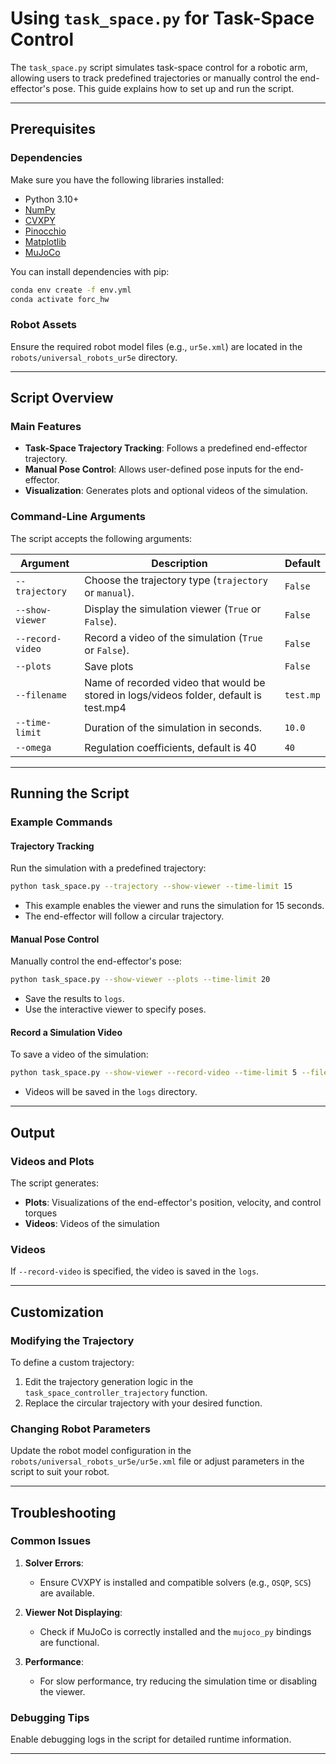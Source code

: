 # Using `task_space.py` for Task-Space Control

The `task_space.py` script simulates task-space control for a robotic arm, allowing users to track predefined trajectories or manually control the end-effector's pose. This guide explains how to set up and run the script.

---

## Prerequisites

### Dependencies
Make sure you have the following libraries installed:

- Python 3.10+
- [NumPy](https://numpy.org/)
- [CVXPY](https://www.cvxpy.org/)
- [Pinocchio](https://stack-of-tasks.github.io/pinocchio/)
- [Matplotlib](https://matplotlib.org/)
- [MuJoCo](https://mujoco.org/)

You can install dependencies with pip:

```bash
conda env create -f env.yml
conda activate forc_hw
```

### Robot Assets
Ensure the required robot model files (e.g., `ur5e.xml`) are located in the `robots/universal_robots_ur5e` directory.

---

## Script Overview

### Main Features
- **Task-Space Trajectory Tracking**: Follows a predefined end-effector trajectory.
- **Manual Pose Control**: Allows user-defined pose inputs for the end-effector.
- **Visualization**: Generates plots and optional videos of the simulation.

### Command-Line Arguments
The script accepts the following arguments:

| Argument                 | Description                                                                 | Default      |
|--------------------------|-----------------------------------------------------------------------------|--------------|
| `--trajectory`      | Choose the trajectory type (`trajectory` or `manual`).                      | `False` |
| `--show-viewer`               | Display the simulation viewer (`True` or `False`).                         | `False`      |
| `--record-video`                | Record a video of the simulation (`True` or `False`).                      | `False`      |
| `--plots`          | Save plots                                          | `False`     |
| `--filename`          | Name of recorded video that would be stored in logs/videos folder, default is test.mp4                                          | `test.mp`     |
| `--time-limit`                 | Duration of the simulation in seconds.                                     | `10.0`       |
| `--omega`                | Regulation coefficients, default is 40         | `40`        |

---

## Running the Script

### Example Commands

#### Trajectory Tracking
Run the simulation with a predefined trajectory:

```bash
python task_space.py --trajectory --show-viewer --time-limit 15
```

- This example enables the viewer and runs the simulation for 15 seconds.
- The end-effector will follow a circular trajectory.

#### Manual Pose Control
Manually control the end-effector's pose:

```bash
python task_space.py --show-viewer --plots --time-limit 20
```

- Save the results to `logs`.
- Use the interactive viewer to specify poses.

#### Record a Simulation Video
To save a video of the simulation:

```bash
python task_space.py --show-viewer --record-video --time-limit 5 --filename sample.mp4
```

- Videos will be saved in the `logs` directory.

---

## Output

### Videos and Plots
The script generates:
- **Plots**: Visualizations of the end-effector's position, velocity, and control torques
- **Videos**: Videos of the simulation

### Videos
If `--record-video` is specified, the video is saved in the `logs`.

---

## Customization

### Modifying the Trajectory
To define a custom trajectory:
1. Edit the trajectory generation logic in the `task_space_controller_trajectory` function.
2. Replace the circular trajectory with your desired function.

### Changing Robot Parameters
Update the robot model configuration in the `robots/universal_robots_ur5e/ur5e.xml` file or adjust parameters in the script to suit your robot.

---

## Troubleshooting

### Common Issues

1. **Solver Errors**:
   - Ensure CVXPY is installed and compatible solvers (e.g., `OSQP`, `SCS`) are available.

2. **Viewer Not Displaying**:
   - Check if MuJoCo is correctly installed and the `mujoco_py` bindings are functional.

3. **Performance**:
   - For slow performance, try reducing the simulation time or disabling the viewer.

### Debugging Tips
Enable debugging logs in the script for detailed runtime information.

---
